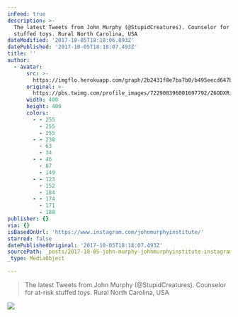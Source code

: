 ```yaml
---
inFeed: true
description: >-
  The latest Tweets from John Murphy (@StupidCreatures). Counselor for at-risk
  stuffed toys. Rural North Carolina, USA
dateModified: '2017-10-05T18:18:06.893Z'
datePublished: '2017-10-05T18:18:07.493Z'
title: ''
author:
  - avatar:
      src: >-
        https://imgflo.herokuapp.com/graph/2b2431f8e7ba7b0/b495eecd647ba8102fa5a08e71744293/noop.jpg?input=https%3A%2F%2Fpbs.twimg.com%2Fprofile_images%2F722908396001697792%2FZ6ODXRiS_400x400.jpg
      original: >-
        https://pbs.twimg.com/profile_images/722908396001697792/Z6ODXRiS_400x400.jpg
      width: 400
      height: 400
      colors:
        - - 255
          - 255
          - 255
        - - 238
          - 63
          - 34
        - - 46
          - 87
          - 149
        - - 123
          - 152
          - 184
        - - 174
          - 171
          - 188
publisher: {}
via: {}
isBasedOnUrl: 'https://www.instagram.com/johnmurphyinstitute/'
starred: false
datePublishedOriginal: '2017-10-05T18:18:07.493Z'
sourcePath: _posts/2017-10-05-john-murphy-johnmurphyinstitute-instagram-photos-and-vi.md
_type: MediaObject

---
```

> The latest Tweets from John Murphy (@StupidCreatures). Counselor for at-risk stuffed toys. Rural North Carolina, USA

![](https://imgflo.herokuapp.com/graph/2b2431f8e7ba7b0/0a1f9d544c1875e0755eccc0b6cf4b47/noop.jpg?input=https%3A%2F%2Fscontent-iad3-1.cdninstagram.com%2Ft51.2885-19%2Fs150x150%2F12534504_441615646048606_1410768233_a.jpg)